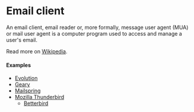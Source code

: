 # Email client

An email client, email reader or, more formally, message user agent (MUA) or mail user agent is a computer program used to access and manage a user's email.

Read more on [Wikipedia](https://en.wikipedia.org/wiki/Email_client).

#### Examples
- [Evolution](https://wiki.gnome.org/Apps/Evolution)
- [Geary](https://wiki.gnome.org/Apps/Geary)
- [Mailspring](https://getmailspring.com)
- [Mozilla Thunderbird](https://www.thunderbird.net)
    - [Betterbird](https://www.betterbird.eu)
